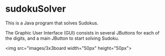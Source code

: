 # sudokuSolver

This is a Java program that solves Sudokus.

The Graphic User Interface (GUI) consists in several JButtons for each of the digits, and a main JButton to start solving Sudoku. 


<img src="images/3x3board width="50px" height="50px"><img>
